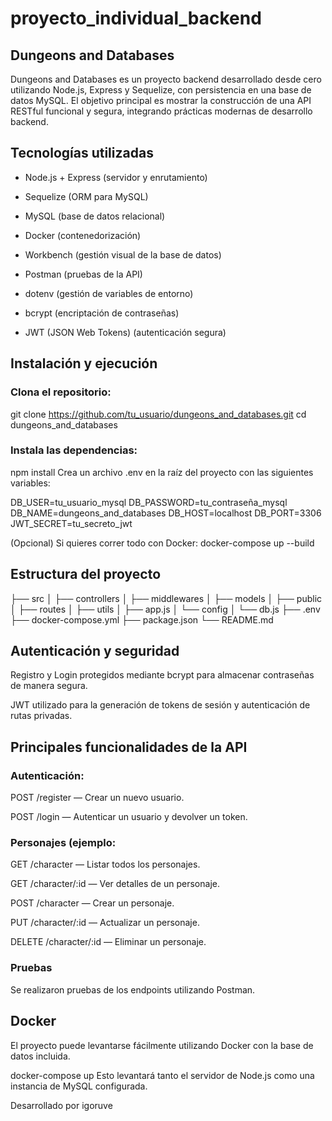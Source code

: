 # proyecto_individual_backend

## Dungeons and Databases
Dungeons and Databases es un proyecto backend desarrollado desde cero utilizando Node.js, Express y Sequelize, con persistencia en una base de datos MySQL. El objetivo principal es mostrar la construcción de una API RESTful funcional y segura, integrando prácticas modernas de desarrollo backend.

## Tecnologías utilizadas
- Node.js + Express (servidor y enrutamiento)

- Sequelize (ORM para MySQL)

- MySQL (base de datos relacional)

- Docker (contenedorización)

- Workbench (gestión visual de la base de datos)

- Postman (pruebas de la API)

- dotenv (gestión de variables de entorno)

- bcrypt (encriptación de contraseñas)

- JWT (JSON Web Tokens) (autenticación segura)

## Instalación y ejecución
### Clona el repositorio:
git clone https://github.com/tu_usuario/dungeons_and_databases.git
cd dungeons_and_databases

### Instala las dependencias:
npm install
Crea un archivo .env en la raíz del proyecto con las siguientes variables:

DB_USER=tu_usuario_mysql
DB_PASSWORD=tu_contraseña_mysql
DB_NAME=dungeons_and_databases
DB_HOST=localhost
DB_PORT=3306
JWT_SECRET=tu_secreto_jwt

(Opcional) Si quieres correr todo con Docker:
docker-compose up --build

## Estructura del proyecto
├── src
│   ├── controllers
│   ├── middlewares
│   ├── models
│   ├── public
│   ├── routes
│   ├── utils
│   ├── app.js
│   └── config
│       └── db.js
├── .env
├── docker-compose.yml
├── package.json
└── README.md

## Autenticación y seguridad
Registro y Login protegidos mediante bcrypt para almacenar contraseñas de manera segura.

JWT utilizado para la generación de tokens de sesión y autenticación de rutas privadas.

## Principales funcionalidades de la API
### Autenticación:

POST /register — Crear un nuevo usuario.

POST /login — Autenticar un usuario y devolver un token.

### Personajes (ejemplo:

GET /character — Listar todos los personajes.

GET /character/:id — Ver detalles de un personaje.

POST /character — Crear un personaje.

PUT /character/:id — Actualizar un personaje.

DELETE /character/:id — Eliminar un personaje.


### Pruebas
Se realizaron pruebas de los endpoints utilizando Postman.

## Docker
El proyecto puede levantarse fácilmente utilizando Docker con la base de datos incluida.

docker-compose up
Esto levantará tanto el servidor de Node.js como una instancia de MySQL configurada.

Desarrollado por igoruve
